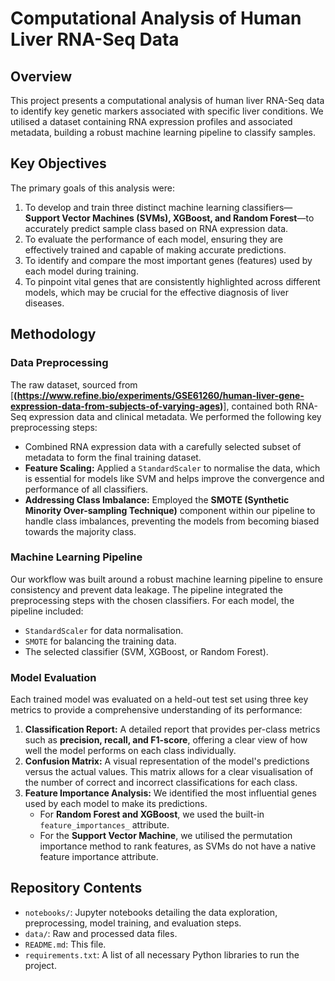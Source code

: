 # Computational Analysis of Human Liver RNA-Seq Data

## Overview

This project presents a computational analysis of human liver RNA-Seq data to identify key genetic markers associated with specific liver conditions. We utilised a dataset containing RNA expression profiles and associated metadata, building a robust machine learning pipeline to classify samples.

## Key Objectives

The primary goals of this analysis were:

1.  To develop and train three distinct machine learning classifiers—**Support Vector Machines (SVMs), XGBoost, and Random Forest**—to accurately predict sample class based on RNA expression data.
2.  To evaluate the performance of each model, ensuring they are effectively trained and capable of making accurate predictions.
3.  To identify and compare the most important genes (features) used by each model during training.
4.  To pinpoint vital genes that are consistently highlighted across different models, which may be crucial for the effective diagnosis of liver diseases.

## Methodology

### Data Preprocessing
The raw dataset, sourced from [**(https://www.refine.bio/experiments/GSE61260/human-liver-gene-expression-data-from-subjects-of-varying-ages)**], contained both RNA-Seq expression data and clinical metadata. We performed the following key preprocessing steps:
* Combined RNA expression data with a carefully selected subset of metadata to form the final training dataset.
* **Feature Scaling:** Applied a `StandardScaler` to normalise the data, which is essential for models like SVM and helps improve the convergence and performance of all classifiers.
* **Addressing Class Imbalance:** Employed the **SMOTE (Synthetic Minority Over-sampling Technique)** component within our pipeline to handle class imbalances, preventing the models from becoming biased towards the majority class.

### Machine Learning Pipeline

Our workflow was built around a robust machine learning pipeline to ensure consistency and prevent data leakage. The pipeline integrated the preprocessing steps with the chosen classifiers. For each model, the pipeline included:
* `StandardScaler` for data normalisation.
* `SMOTE` for balancing the training data.
* The selected classifier (SVM, XGBoost, or Random Forest).

### Model Evaluation

Each trained model was evaluated on a held-out test set using three key metrics to provide a comprehensive understanding of its performance:

1.  **Classification Report:** A detailed report that provides per-class metrics such as **precision, recall, and F1-score**, offering a clear view of how well the model performs on each class individually.
2.  **Confusion Matrix:** A visual representation of the model's predictions versus the actual values. This matrix allows for a clear visualisation of the number of correct and incorrect classifications for each class.
3.  **Feature Importance Analysis:** We identified the most influential genes used by each model to make its predictions.
    * For **Random Forest and XGBoost**, we used the built-in `feature_importances_` attribute.
    * For the **Support Vector Machine**, we utilised the permutation importance method to rank features, as SVMs do not have a native feature importance attribute.

## Repository Contents

* `notebooks/`: Jupyter notebooks detailing the data exploration, preprocessing, model training, and evaluation steps.
* `data/`: Raw and processed data files.
* `README.md`: This file.
* `requirements.txt`: A list of all necessary Python libraries to run the project.
